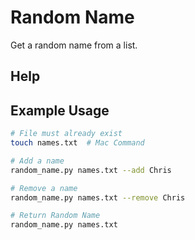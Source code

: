 # Random Name

Get a random name from a list.

## Help
 

## Example Usage

```bash
# File must already exist
touch names.txt  # Mac Command

# Add a name
random_name.py names.txt --add Chris

# Remove a name
random_name.py names.txt --remove Chris

# Return Random Name
random_name.py names.txt
```